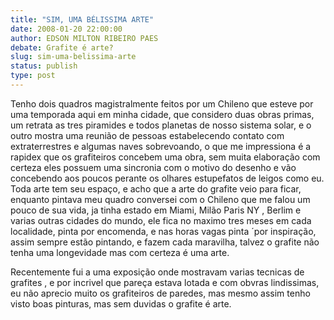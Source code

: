 ```yaml
---
title: "SIM, UMA BÉLISSIMA ARTE"
date: 2008-01-20 22:00:00
author: EDSON MILTON RIBEIRO PAES
debate: Grafite é arte?
slug: sim-uma-belissima-arte
status: publish 
type: post
---
```


Tenho dois quadros magistralmente feitos por um Chileno que esteve por uma temporada aqui em minha cidade, que considero duas obras primas, um retrata as tres piramides e todos planetas de nosso sistema solar, e o outro mostra uma reunião de pessoas estabelecendo contato com extraterrestres e algumas naves sobrevoando, o que me impressiona é a rapidex que os grafiteiros concebem uma obra, sem muita elaboração com certeza eles possuem uma sincronia com o motivo do desenho e vão concebendo aos poucos perante os olhares estupefatos de leigos como eu. Toda arte tem seu espaço, e acho que a arte do grafite veio para ficar, enquanto pintava meu quadro conversei com o Chileno que me falou um pouco de sua vida, ja tinha estado em Miami, Milão Paris NY , Berlim e varias outras cidades do mundo, ele fica no maximo tres meses em cada localidade, pinta por encomenda, e nas horas vagas pinta ´por inspiração, assim sempre estão pintando, e fazem cada maravilha, talvez o grafite não tenha uma longevidade mas com certeza é uma arte.  

Recentemente fui a uma exposição onde mostravam varias tecnicas de grafites , e por incrivel que pareça estava lotada e com obvras lindissimas, eu não aprecio muito os grafiteiros de paredes, mas mesmo assim tenho visto boas pinturas, mas sem duvidas o grafite é arte.
